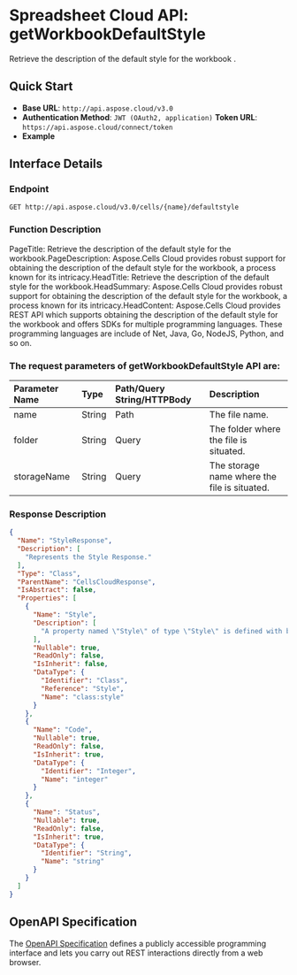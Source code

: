 
# **Spreadsheet Cloud API: getWorkbookDefaultStyle**

Retrieve the description of the default style for the workbook . 


## **Quick Start**

- **Base URL**: `http://api.aspose.cloud/v3.0`
- **Authentication Method**: `JWT (OAuth2, application)`  **Token URL**: `https://api.aspose.cloud/connect/token`
- **Example** 

## **Interface Details**

### **Endpoint** 

```
GET http://api.aspose.cloud/v3.0/cells/{name}/defaultstyle
```
### **Function Description**
PageTitle: Retrieve the description of the default style for the workbook.PageDescription: Aspose.Cells Cloud provides robust support for obtaining the description of the default style for the workbook, a process known for its intricacy.HeadTitle: Retrieve the description of the default style for the workbook.HeadSummary: Aspose.Cells Cloud provides robust support for obtaining the description of the default style for the workbook, a process known for its intricacy.HeadContent: Aspose.Cells Cloud provides REST API which supports obtaining the description of the default style for the workbook and offers SDKs for multiple programming languages. These programming languages are include of Net, Java, Go, NodeJS, Python, and so on.

### The request parameters of **getWorkbookDefaultStyle** API are: 

| Parameter Name | Type | Path/Query String/HTTPBody | Description | 
| :- | :- | :- |:- | 
|name|String|Path|The file name.|
|folder|String|Query|The folder where the file is situated.|
|storageName|String|Query|The storage name where the file is situated.|

### **Response Description**
```json
{
  "Name": "StyleResponse",
  "Description": [
    "Represents the Style Response."
  ],
  "Type": "Class",
  "ParentName": "CellsCloudResponse",
  "IsAbstract": false,
  "Properties": [
    {
      "Name": "Style",
      "Description": [
        "A property named \"Style\" of type \"Style\" is defined with both getter and setter methods."
      ],
      "Nullable": true,
      "ReadOnly": false,
      "IsInherit": false,
      "DataType": {
        "Identifier": "Class",
        "Reference": "Style",
        "Name": "class:style"
      }
    },
    {
      "Name": "Code",
      "Nullable": true,
      "ReadOnly": false,
      "IsInherit": true,
      "DataType": {
        "Identifier": "Integer",
        "Name": "integer"
      }
    },
    {
      "Name": "Status",
      "Nullable": true,
      "ReadOnly": false,
      "IsInherit": true,
      "DataType": {
        "Identifier": "String",
        "Name": "string"
      }
    }
  ]
}
```


## OpenAPI Specification

The [OpenAPI Specification](https://reference.aspose.cloud/cells/#/WorkbookController/GetWorkbookDefaultStyle) defines a publicly accessible programming interface and lets you carry out REST interactions directly from a web browser.
